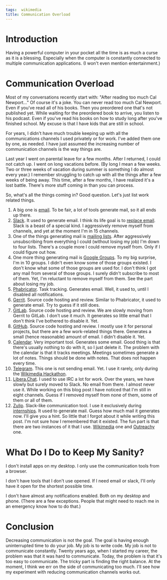 ```yaml
---
tags:  wikimedia
title: Communication Overload
---
```

# Introduction

Having a powerful computer in your pocket all the time is as much a curse as it is a blessing. Especially when the computer is constantly connected to multiple communication applications. (I won't even mention entertainment.)

# Communication Overload

Most of my conversations recently start with: "After reading too much Cal Newport..." Of course it's a joke. You can never read too much Cal Newport. Even if you've read all of his books. Then you preordered one that's not published yet. While waiting for the preordered book to arrive, you listen to his podcast. Even if you've read his books on how to study long after you've finished school. My excuse is that I have kids that are still in school.

For years, I didn't have much trouble keeping up with all the communications channels I used privately or for work. I've added them one by one, as needed. I have just assumed the increasing number of communication channels is the way things are.

Last year I went on parental leave for a few months. After I returned, I could not catch up. I went on long vacations before. (By long I mean a few weeks. Two or three weeks of vacation during summer is something I do almost every year.) I remember struggling to catch up with all the things after a few weeks of being away. This time, after a few months, I have realized it's a lost battle. There's more stuff coming in than you can process.

So, what's all the things coming in? Good question. Let's just list work related things.

1. A big one is [email](https://mail.google.com). To be fair, a lot of tools generate mail, so it all ends up there.
1. [Slack](https://slack.com). It used to generate email. I think its life goal is to [replace email](https://slack.com/why/slack-vs-email). Slack is a beast of a special kind. I aggressively remove myself from channels, and yet at the moment I'm in 15 channels.
1. One of the things generating mail is [mailing lists](https://lists.wikimedia.org). After aggressively unsubscribing from everything I could (without losing my job) I'm down to four lists. There's a couple more I could remove myself from. Only if I could figure out how.
1. One more thing generating mail is [Google Groups](https://groups.google.com). To my big surprise, I'm in 10 groups. I didn't even know some of those groups existed. I don't know what some of those groups are used for. I don't think I got any mail from several of those groups. I surely didn't subscribe to most of them. Yet, I'm reluctant to remove myself from them. See the part about losing my job.
1. [Phabricator](https://phabricator.wikimedia.org). Task tracking. Generates email. Well, it used to, until I disabled all notifications.
1. [Gerrit](https://gerrit.wikimedia.org). Source code hosting and review. Similar to Phabricator, it used to generate email. Try to guess if it still does.
1. [GitLab](https://gitlab.wikimedia.org). Source code hosting and review. We are slowly moving from Gerrit to GitLab. I don't use it much. It generates so little email that I don't think I've bothered to disable it. Yet.
1. [GitHub](https://github.com). Source code hosting and review. I mostly use it for personal projects, but there are a few work-related things there. Generates a small (hence reasonable) amount of email. I didn't disable it. Yet.
1. [Calendar](https://calendar.google.com). Very important tool. Generates some email. Good thing is that there's usually nothing to do with it, so I just delete it. The problem with the calendar is that it tracks meetings. Meetings sometimes generate a lot of notes. Things should be done with notes. That does not happen every time.
1. [Telegram](https://telegram.org). This one is not sending email. Yet. I use it rarely, only during the [Wikimedia Hackathon](https://www.mediawiki.org/wiki/Wikimedia_Hackathon_2024).
1. [Libera.Chat](https://libera.chat). I used to use IRC a lot for work. Over the years, we have slowly but surely moved to Slack. No email from there. I almost never use it. While working on this blog post I have noticed that I'm still in eight channels. Guess if I removed myself from none of them, some of them or all of them.
1. [Zulip](https://zulip.com). Slack-like communication tool. I use it exclusively during [internships](https://filipin.eu/tags/mentor). It used to generate mail. Guess how much mail it generates now. I'll give you a hint. So little that I forgot about it while writing this post. I'm not sure how I remembered that it existed. The fun part is that there are two instances of it that I use. [Wikimedia](https://wikimedia.zulipchat.com) one and [Outreachy](https://chat.outreachy.org) one.

# What Do I Do to Keep My Sanity?

I don't install apps on my desktop. I only use the communication tools from a browser.

I don't have tools that I don't use opened. If I need email or slack, I'll only have it open for the shortest possible time.

I don't have almost any notifications enabled. Both on my desktop and phone. (There are a few exceptions. People that might need to reach me in an emergency know how to do that.)

# Conclusion

Decreasing communication is not the goal. The goal is having enough uninterrupted time to do your job. My job is to write code. My job is not to communicate constantly. Twenty years ago, when I started my career, the problem was that it was hard to communicate. Today, the problem is that it's too easy to communicate. The tricky part is finding the right balance. At the moment, I think we err on the side of communicating too much. I'll see how my experiment with reducing communication channels works out.
